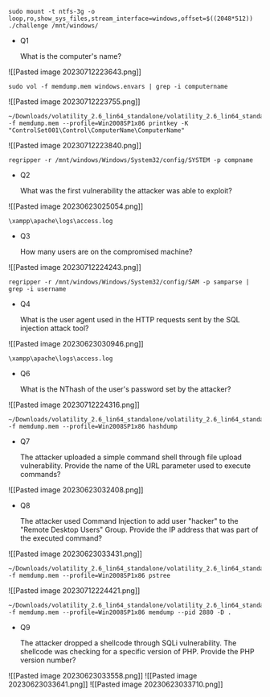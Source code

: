 
```
sudo mount -t ntfs-3g -o loop,ro,show_sys_files,stream_interface=windows,offset=$((2048*512)) ./challenge /mnt/windows/
```


- Q1
    
    What is the computer's name?
    

![[Pasted image 20230712223643.png]]
```
sudo vol -f memdump.mem windows.envars | grep -i computername
```
![[Pasted image 20230712223755.png]]
```
~/Downloads/volatility_2.6_lin64_standalone/volatility_2.6_lin64_standalone -f memdump.mem --profile=Win2008SP1x86 printkey -K "ControlSet001\Control\ComputerName\ComputerName"
```
![[Pasted image 20230712223840.png]]
```
regripper -r /mnt/windows/Windows/System32/config/SYSTEM -p compname
```

- Q2
    
    What was the first vulnerability the attacker was able to exploit?
    

![[Pasted image 20230623025054.png]]
```
\xampp\apache\logs\access.log
```

- Q3
    
    How many users are on the compromised machine?
    

![[Pasted image 20230712224243.png]]
```
regripper -r /mnt/windows/Windows/System32/config/SAM -p samparse | grep -i username
```

- Q4
    
    What is the user agent used in the HTTP requests sent by the SQL injection attack tool?
    

![[Pasted image 20230623030946.png]]
```
\xampp\apache\logs\access.log
```

- Q6
    
    What is the NThash of the user's password set by the attacker?
    

![[Pasted image 20230712224316.png]]
```
~/Downloads/volatility_2.6_lin64_standalone/volatility_2.6_lin64_standalone -f memdump.mem --profile=Win2008SP1x86 hashdump
```

- Q7
    
    The attacker uploaded a simple command shell through file upload vulnerability. Provide the name of the URL parameter used to execute commands?
    

![[Pasted image 20230623032408.png]]

- Q8
    
    The attacker used Command Injection to add user "hacker" to the "Remote Desktop Users" Group. Provide the IP address that was part of the executed command?
    

![[Pasted image 20230623033431.png]]
```
~/Downloads/volatility_2.6_lin64_standalone/volatility_2.6_lin64_standalone -f memdump.mem --profile=Win2008SP1x86 pstree
```
![[Pasted image 20230712224421.png]]
```
~/Downloads/volatility_2.6_lin64_standalone/volatility_2.6_lin64_standalone -f memdump.mem --profile=Win2008SP1x86 memdump --pid 2880 -D .
```

- Q9
    
    The attacker dropped a shellcode through SQLi vulnerability. The shellcode was checking for a specific version of PHP. Provide the PHP version number?

![[Pasted image 20230623033558.png]]
![[Pasted image 20230623033641.png]]
![[Pasted image 20230623033710.png]]
